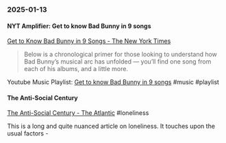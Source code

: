 ### 2025-01-13
#### NYT Amplifier: Get to know Bad Bunny in 9 songs
[Get to Know Bad Bunny in 9 Songs - The New York Times](https://www.nytimes.com/2025/01/10/arts/music/amplifier-newsletter-bad-bunny.html)

> Below is a chronological primer for those looking to understand how Bad Bunny’s musical arc has unfolded — you’ll find one song from each of his albums, and a little more.

Youtube Music Playlist: [Get to know Bad Bunny in 9 songs](https://music.youtube.com/playlist?list=PLu_RmAJBNiIL98U6-RMTxJo4sv_VtNSh-&si=NuMCB5OMtZs5EvPI) #music #playlist 

#### The Anti-Social Century
[The Anti-Social Century - The Atlantic](https://www.theatlantic.com/magazine/archive/2025/02/american-loneliness-personality-politics/681091/) #loneliness

This is a long and quite nuanced article on loneliness. It touches upon the usual factors - 